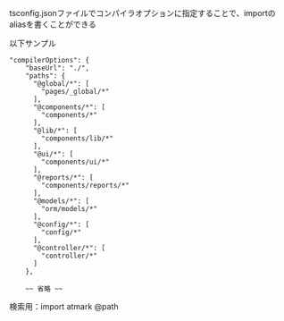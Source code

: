 tsconfig.jsonファイルでコンパイラオプションに指定することで、importのaliasを書くことができる

以下サンプル

```
"compilerOptions": {
    "baseUrl": "./",
    "paths": {
      "@global/*": [
        "pages/_global/*"
      ],
      "@components/*": [
        "components/*"
      ],
      "@lib/*": [
        "components/lib/*"
      ],
      "@ui/*": [
        "components/ui/*"
      ],
      "@reports/*": [
        "components/reports/*"
      ],
      "@models/*": [
        "orm/models/*"
      ],
      "@config/*": [
        "config/*"
      ],
      "@controller/*": [
        "controller/*"
      ]
    },
    
    ~~ 省略 ~~
```

検索用：import atmark @path
